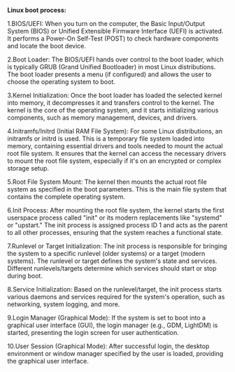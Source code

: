 **Linux boot process:**

1.BIOS/UEFI: When you turn on the computer, the Basic Input/Output System (BIOS) or 
Unified Extensible Firmware Interface (UEFI) is activated. It performs a Power-On Self-Test (POST) 
to check hardware components and locate the boot device.

2.Boot Loader: The BIOS/UEFI hands over control to the boot loader, 
which is typically GRUB (Grand Unified Bootloader) in most Linux distributions. 
The boot loader presents a menu (if configured) and allows the user to choose the operating system to boot.

3.Kernel Initialization: Once the boot loader has loaded the selected kernel into memory, 
it decompresses it and transfers control to the kernel. 
The kernel is the core of the operating system, and it starts initializing 
various components, such as memory management, devices, and drivers.

4.Initramfs/Initrd (Initial RAM File System): For some Linux distributions, 
an initramfs or initrd is used. This is a temporary file system loaded into memory, 
containing essential drivers and tools needed to mount the actual root file system.
 It ensures that the kernel can access the necessary drivers to mount the root file system,
  especially if it's on an encrypted or complex storage setup.

5.Root File System Mount: The kernel then mounts the actual root file system as specified in the boot parameters.
 This is the main file system that contains the complete operating system.

6.Init Process: After mounting the root file system, the kernel starts the first userspace process called "init" or its 
modern replacements like "systemd" or "upstart." The init process is assigned process ID 1 and acts as the parent 
to all other processes, ensuring that the system reaches a functional state.

7.Runlevel or Target Initialization: The init process is responsible for bringing the system 
to a specific runlevel (older systems) or a target (modern systems). The runlevel or target defines 
the system's state and services. Different runlevels/targets determine which services should start or stop during boot.

8.Service Initialization: Based on the runlevel/target, 
the init process starts various daemons and services required for the system's operation, 
such as networking, system logging, and more.

9.Login Manager (Graphical Mode): If the system is set to boot into a graphical user interface (GUI), 
the login manager (e.g., GDM, LightDM) is started, presenting the login screen for user authentication.

10.User Session (Graphical Mode): After successful login, 
the desktop environment or window manager specified by the user is loaded, providing the graphical user interface.
